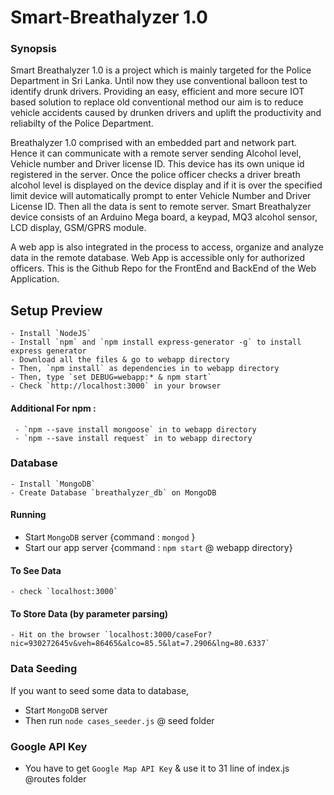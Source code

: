# Smart-Breathalyzer 1.0

### Synopsis
  Smart Breathalyzer 1.0 is a project which is mainly targeted for the Police Department in Sri Lanka. Until now they use conventional balloon test to identify drunk drivers. Providing an easy, efficient and more secure IOT based solution to replace old conventional method our aim is to reduce vehicle accidents caused by drunken drivers and uplift the productivity and reliabilty of the Police Department. 
  
  Breathalyzer 1.0 comprised with an embedded part and network part. Hence it can communicate with a remote server sending Alcohol level, Vehicle number and Driver license ID. This device has its own unique id registered in the server. Once the police officer checks a driver breath alcohol level is displayed on the device display and if it is over the specified limit device will automatically prompt to enter Vehicle Number and Driver License ID. Then all the data is sent to remote server. Smart Breathalyzer device consists of an Arduino Mega board, a keypad, MQ3 alcohol sensor, LCD display, GSM/GPRS module. 
  
   A web app is also integrated in the process to access, organize and analyze data in the remote database. Web App is accessible only for authorized officers. This is the Github Repo for the FrontEnd and BackEnd of the Web Application.
   

## Setup Preview
    - Install `NodeJS`
    - Install `npm` and `npm install express-generator -g` to install express generator
    - Download all the files & go to webapp directory
    - Then, `npm install` as dependencies in to webapp directory
    - Then, type `set DEBUG=webapp:* & npm start`
    - Check `http://localhost:3000` in your browser
    
   #### Additional For npm :
     - `npm --save install mongoose` in to webapp directory
     - `npm --save install request` in to webapp directory
    
  ### Database
    - Install `MongoDB`
    - Create Database `breathalyzer_db` on MongoDB
    
  #### Running
   - Start `MongoDB` server {command : `mongod` }
   - Start our app server {command : `npm start` @ webapp directory}
  #### To See Data
    - check `localhost:3000`
  #### To Store Data (by parameter parsing)
    - Hit on the browser `localhost:3000/caseFor?nic=930272645v&veh=86465&alco=85.5&lat=7.2906&lng=80.6337`
    
  ### Data Seeding
 If you want to seed some data to database,
  - Start `MongoDB` server
  - Then run `node cases_seeder.js` @ seed folder
  
  ### Google API Key
   - You have to get `Google Map API Key` & use it to 31 line of index.js @routes folder

